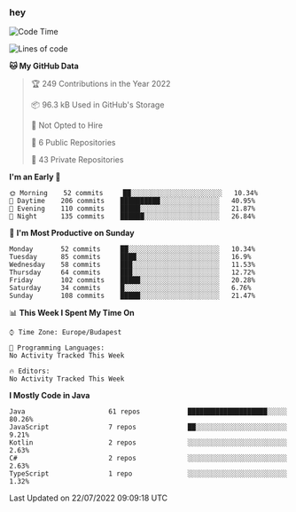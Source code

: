 ### hey

<!--START_SECTION:waka-->
![Code Time](http://img.shields.io/badge/Code%20Time-801%20hrs%2035%20mins-blue)

![Lines of code](https://img.shields.io/badge/From%20Hello%20World%20I%27ve%20Written-508%20Thousand%20lines%20of%20code-blue)

**🐱 My GitHub Data** 

> 🏆 249 Contributions in the Year 2022
 > 
> 📦 96.3 kB Used in GitHub's Storage 
 > 
> 🚫 Not Opted to Hire
 > 
> 📜 6 Public Repositories 
 > 
> 🔑 43 Private Repositories  
 > 
**I'm an Early 🐤** 

```text
🌞 Morning    52 commits     ██░░░░░░░░░░░░░░░░░░░░░░░   10.34% 
🌆 Daytime    206 commits    ██████████░░░░░░░░░░░░░░░   40.95% 
🌃 Evening    110 commits    █████░░░░░░░░░░░░░░░░░░░░   21.87% 
🌙 Night      135 commits    ██████░░░░░░░░░░░░░░░░░░░   26.84%

```
📅 **I'm Most Productive on Sunday** 

```text
Monday       52 commits     ██░░░░░░░░░░░░░░░░░░░░░░░   10.34% 
Tuesday      85 commits     ████░░░░░░░░░░░░░░░░░░░░░   16.9% 
Wednesday    58 commits     ███░░░░░░░░░░░░░░░░░░░░░░   11.53% 
Thursday     64 commits     ███░░░░░░░░░░░░░░░░░░░░░░   12.72% 
Friday       102 commits    █████░░░░░░░░░░░░░░░░░░░░   20.28% 
Saturday     34 commits     █░░░░░░░░░░░░░░░░░░░░░░░░   6.76% 
Sunday       108 commits    █████░░░░░░░░░░░░░░░░░░░░   21.47%

```


📊 **This Week I Spent My Time On** 

```text
⌚︎ Time Zone: Europe/Budapest

💬 Programming Languages: 
No Activity Tracked This Week

🔥 Editors: 
No Activity Tracked This Week

```

**I Mostly Code in Java** 

```text
Java                     61 repos            ████████████████████░░░░░   80.26% 
JavaScript               7 repos             ██░░░░░░░░░░░░░░░░░░░░░░░   9.21% 
Kotlin                   2 repos             ░░░░░░░░░░░░░░░░░░░░░░░░░   2.63% 
C#                       2 repos             ░░░░░░░░░░░░░░░░░░░░░░░░░   2.63% 
TypeScript               1 repo              ░░░░░░░░░░░░░░░░░░░░░░░░░   1.32%

```



 Last Updated on 22/07/2022 09:09:18 UTC
<!--END_SECTION:waka-->
